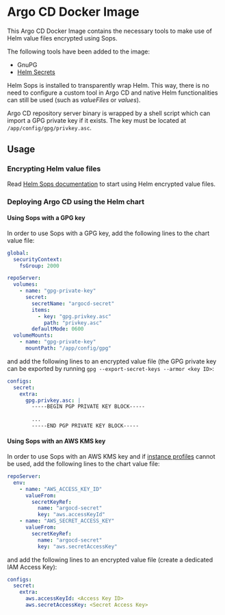 # Argo CD Docker Image

This Argo CD Docker Image contains the necessary tools to make use of Helm value files encrypted using Sops.

The following tools have been added to the image:

- GnuPG
- [Helm Secrets](https://github.com/futuresimple/helm-secrets)

Helm Sops is installed to transparently wrap Helm. This way, there is no need to configure a custom tool in Argo CD and native Helm functionalities can still be used (such as *valueFiles* or *values*).

Argo CD repository server binary is wrapped by a shell script which can import a GPG private key if it exists. The key must be located at `/app/config/gpg/privkey.asc`.

## Usage

### Encrypting Helm value files

Read [Helm Sops documentation](https://github.com/futuresimple/helm-secrets) to start using Helm encrypted value files.

### Deploying Argo CD using the Helm chart


#### Using Sops with a GPG key

In order to use Sops with a GPG key, add the following lines to the chart value file:

```yaml
global:
  securityContext:
    fsGroup: 2000

repoServer:
  volumes:
    - name: "gpg-private-key"
      secret:
        secretName: "argocd-secret"
        items:
          - key: "gpg.privkey.asc"
            path: "privkey.asc"
        defaultMode: 0600
  volumeMounts:
    - name: "gpg-private-key"
      mountPath: "/app/config/gpg"
```

and add the following lines to an encrypted value file (the GPG private key can be exported by running `gpg --export-secret-keys --armor <key ID>`:

```yaml
configs:
  secret:
    extra:
      gpg.privkey.asc: |
        -----BEGIN PGP PRIVATE KEY BLOCK-----
        
        ...
        -----END PGP PRIVATE KEY BLOCK-----
```

#### Using Sops with an AWS KMS key

In order to use Sops with an AWS KMS key and if [instance profiles](https://docs.aws.amazon.com/IAM/latest/UserGuide/id_roles_use_switch-role-ec2.html) cannot be used, add the following lines to the chart value file:

```yaml
repoServer:
  env:
    - name: "AWS_ACCESS_KEY_ID"
      valueFrom:
        secretKeyRef:
          name: "argocd-secret"
          key: "aws.accessKeyId"
    - name: "AWS_SECRET_ACCESS_KEY"
      valueFrom:
        secretKeyRef:
          name: "argocd-secret"
          key: "aws.secretAccessKey"
```

and add the following lines to an encrypted value file (create a dedicated IAM Access Key):

```yaml
configs:
  secret:
    extra:
      aws.accessKeyId: <Access Key ID>
      aws.secretAccessKey: <Secret Access Key>
```


